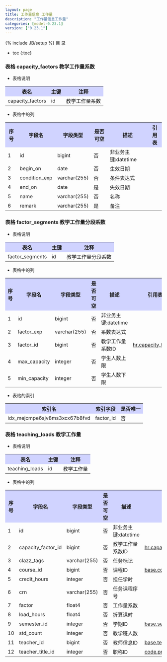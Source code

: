```yaml
---
layout: page
title: 工作量信息 工作量
description: "工作量信息工作量"
categories: [model-0.23.1]
version: ["0.23.1"]
---
```

{% include JB/setup %}
 目  录

* toc
{:toc}



### 表格 capacity_factors 教学工作量系数

  * 表格说明

<table class="table table-bordered table-striped table-condensed">
<tr><th style="background-color:#D0D3FF">表名</th><th style="background-color:#D0D3FF">主键</th><th style="background-color:#D0D3FF">注释</th>  </tr>
<tr><td>capacity_factors</td><td>id</td><td>教学工作量系数</td>  </tr>
</table>

  * 表格中的列

<table class="table table-bordered table-striped table-condensed">
<tr><th style="background-color:#D0D3FF" class="text-center">序号</th><th style="background-color:#D0D3FF">字段名</th><th style="background-color:#D0D3FF">字段类型</th><th style="background-color:#D0D3FF" class="text-center">是否可空</th><th style="background-color:#D0D3FF">描述</th><th style="background-color:#D0D3FF">引用表</th>  </tr>
<tr><td class="text-center">1</td><td>id</td><td>bigint</td><td class="text-center">否</td><td>非业务主键:datetime</td><td></td>  </tr>
<tr><td class="text-center">2</td><td>begin_on</td><td>date</td><td class="text-center">否</td><td>生效日期</td><td></td>  </tr>
<tr><td class="text-center">3</td><td>condition_exp</td><td>varchar(255)</td><td class="text-center">否</td><td>条件表达式</td><td></td>  </tr>
<tr><td class="text-center">4</td><td>end_on</td><td>date</td><td class="text-center">是</td><td>失效日期</td><td></td>  </tr>
<tr><td class="text-center">5</td><td>name</td><td>varchar(255)</td><td class="text-center">否</td><td>名称</td><td></td>  </tr>
<tr><td class="text-center">6</td><td>remark</td><td>varchar(255)</td><td class="text-center">是</td><td>备注</td><td></td>  </tr>
</table>



### 表格 factor_segments 教学工作量分段系数

  * 表格说明

<table class="table table-bordered table-striped table-condensed">
<tr><th style="background-color:#D0D3FF">表名</th><th style="background-color:#D0D3FF">主键</th><th style="background-color:#D0D3FF">注释</th>  </tr>
<tr><td>factor_segments</td><td>id</td><td>教学工作量分段系数</td>  </tr>
</table>

  * 表格中的列

<table class="table table-bordered table-striped table-condensed">
<tr><th style="background-color:#D0D3FF" class="text-center">序号</th><th style="background-color:#D0D3FF">字段名</th><th style="background-color:#D0D3FF">字段类型</th><th style="background-color:#D0D3FF" class="text-center">是否可空</th><th style="background-color:#D0D3FF">描述</th><th style="background-color:#D0D3FF">引用表</th>  </tr>
<tr><td class="text-center">1</td><td>id</td><td>bigint</td><td class="text-center">否</td><td>非业务主键:datetime</td><td></td>  </tr>
<tr><td class="text-center">2</td><td>factor_exp</td><td>varchar(255)</td><td class="text-center">否</td><td>系数表达式</td><td></td>  </tr>
<tr><td class="text-center">3</td><td>factor_id</td><td>bigint</td><td class="text-center">否</td><td>教学工作量系数ID</td><td>           <a href="/model/hr/workload/core.html#表格-capacity_factors-教学工作量系数">hr.capacity_factors</a>
</td>  </tr>
<tr><td class="text-center">4</td><td>max_capacity</td><td>integer</td><td class="text-center">否</td><td>学生人数上限</td><td></td>  </tr>
<tr><td class="text-center">5</td><td>min_capacity</td><td>integer</td><td class="text-center">否</td><td>学生人数下限</td><td></td>  </tr>
</table>


  * 表格的索引

<table class="table table-bordered table-striped table-condensed">
  <tr>
<th style="background-color:#D0D3FF">索引名</th><th style="background-color:#D0D3FF">索引字段</th><th style="background-color:#D0D3FF">是否唯一</th>  </tr>
<tr><td>idx_mejcmpe6sjv8ms3xcx67b8fvd</td><td>factor_id</td><td>否</td>  </tr>
</table>

### 表格 teaching_loads 教学工作量

  * 表格说明

<table class="table table-bordered table-striped table-condensed">
<tr><th style="background-color:#D0D3FF">表名</th><th style="background-color:#D0D3FF">主键</th><th style="background-color:#D0D3FF">注释</th>  </tr>
<tr><td>teaching_loads</td><td>id</td><td>教学工作量</td>  </tr>
</table>

  * 表格中的列

<table class="table table-bordered table-striped table-condensed">
<tr><th style="background-color:#D0D3FF" class="text-center">序号</th><th style="background-color:#D0D3FF">字段名</th><th style="background-color:#D0D3FF">字段类型</th><th style="background-color:#D0D3FF" class="text-center">是否可空</th><th style="background-color:#D0D3FF">描述</th><th style="background-color:#D0D3FF">引用表</th>  </tr>
<tr><td class="text-center">1</td><td>id</td><td>bigint</td><td class="text-center">否</td><td>非业务主键:datetime</td><td></td>  </tr>
<tr><td class="text-center">2</td><td>capacity_factor_id</td><td>bigint</td><td class="text-center">否</td><td>教学工作量系数ID</td><td>           <a href="/model/hr/workload/core.html#表格-capacity_factors-教学工作量系数">hr.capacity_factors</a>
</td>  </tr>
<tr><td class="text-center">3</td><td>clazz_tags</td><td>varchar(255)</td><td class="text-center">否</td><td>任务标记</td><td></td>  </tr>
<tr><td class="text-center">4</td><td>course_id</td><td>bigint</td><td class="text-center">否</td><td>课程ID</td><td>           <a href="/model/base/edu/core.html#表格-courses-课程基本信息">base.courses</a>
</td>  </tr>
<tr><td class="text-center">5</td><td>credit_hours</td><td>integer</td><td class="text-center">否</td><td>担任学时</td><td></td>  </tr>
<tr><td class="text-center">6</td><td>crn</td><td>varchar(255)</td><td class="text-center">否</td><td>任务课程序号</td><td></td>  </tr>
<tr><td class="text-center">7</td><td>factor</td><td>float4</td><td class="text-center">否</td><td>工作量系数</td><td></td>  </tr>
<tr><td class="text-center">8</td><td>load_hours</td><td>float4</td><td class="text-center">否</td><td>折算课时</td><td></td>  </tr>
<tr><td class="text-center">9</td><td>semester_id</td><td>integer</td><td class="text-center">否</td><td>学期ID</td><td>           <a href="/model/base/edu/misc.html#表格-semesters-学年学期">base.semesters</a>
</td>  </tr>
<tr><td class="text-center">10</td><td>std_count</td><td>integer</td><td class="text-center">否</td><td>教学班人数</td><td></td>  </tr>
<tr><td class="text-center">11</td><td>teacher_id</td><td>bigint</td><td class="text-center">否</td><td>教师信息ID</td><td>           <a href="/model/base/edu/core.html#表格-teachers-教师信息">base.teachers</a>
</td>  </tr>
<tr><td class="text-center">12</td><td>teacher_title_id</td><td>integer</td><td class="text-center">否</td><td>职称ID</td><td>           <a href="/model/code/job.html#表格-professional_titles-职称">code.professional_titles</a>
</td>  </tr>
</table>


